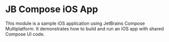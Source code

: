 # JB Compose iOS App

This module is a sample iOS application using JetBrains Compose Multiplatform. It demonstrates how to build and run 
an iOS app with shared Compose UI code.
